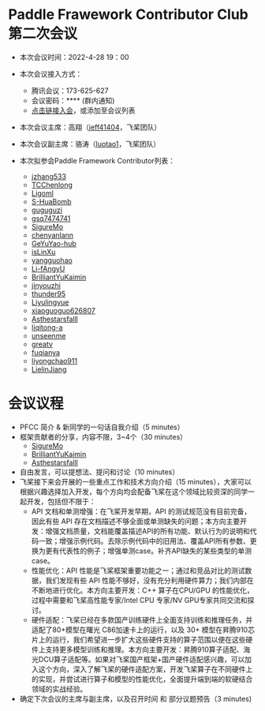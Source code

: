 # Paddle Frawework Contributor Club 第二次会议

- 本次会议时间：2022-4-28 19：00
- 本次会议接入方式： 
  - 腾讯会议：173-625-627
  - 会议密码：**** (群内通知)
  - [点击链接入会](https://meeting.tencent.com/dm/0H8LXZlYY37s)，或添加至会议列表


- 本次会议主席：高翔（[jeff41404](https://github.com/jeff41404)，飞桨团队）
- 本次会议副主席：骆涛（[luotao1](https://github.com/luotao1)，飞桨团队）

- 本次拟参会Paddle Framework Contributor列表：
    - [jzhang533](https://github.com/jzhang533)
    - [TCChenlong](https://github.com/TCChenlong)
    - [Ligoml](https://github.com/Ligoml)
    - [S-HuaBomb](https://github.com/S-HuaBomb)
    - [guguguzi](https://github.com/guguguzi)
    - [gsq7474741](https://github.com/gsq7474741)
    - [SigureMo](https://github.com/SigureMo)
    - [chenyanlann](https://github.com/chenyanlann)
    - [GeYuYao-hub](https://github.com/GeYuYao-hub)
    - [isLinXu](https://github.com/isLinXu)
    - [yangguohao](https://github.com/yangguohao)
    - [Li-fAngyU](https://github.com/Li-fAngyU)
    - [BrilliantYuKaimin](https://github.com/BrilliantYuKaimin)
    - [jinyouzhi](https://github.com/jinyouzhi)
    - [thunder95](https://github.com/thunder95)
    - [Liyulingyue](https://github.com/Liyulingyue)
    - [xiaoguoguo626807](https://github.com/xiaoguoguo626807)
    - [Asthestarsfalll](https://github.com/Asthestarsfalll)
    - [liqitong-a](https://github.com/liqitong-a)
    - [unseenme](https://github.com/unseenme)
    - [greatv](https://github.com/greatv)
    - [fuqianya](https://github.com/fuqianya)
    - [liyongchao911](https://github.com/liyongchao911)
    - [LielinJiang](https://github.com/LielinJiang)

# 会议议程

- PFCC 简介 & 新同学的一句话自我介绍（5 minutes）
- 框架贡献者的分享，内容不限，3~4个（30 minutes）
  - [SigureMo](https://github.com/SigureMo)
  - [BrilliantYuKaimin](https://github.com/BrilliantYuKaimin)
  - [Asthestarsfalll](https://github.com/Asthestarsfalll)
- 自由发言，可以提想法、提问和讨论（10 minutes）
- 飞桨接下来会开展的一些重点工作和技术方向介绍（15 minutes），大家可以根据兴趣选择加入开发，每个方向均会配备飞桨在这个领域比较资深的同学一起开发，包括但不限于：
    - API 文档和单测增强：在飞桨开发早期，API 的测试规范没有目前完备，因此有些 API 存在文档描述不够全面或单测缺失的问题；本方向主要开发：增强文档质量，文档能覆盖描述API的所有功能、默认行为的说明和代码一致；增强示例代码。去除示例代码中的旧用法、覆盖API所有参数、更换为更有代表性的例子；增强单测case。补齐API缺失的某些类型的单测case。
    - 性能优化：API 性能是飞桨框架重要功能之一；通过和竞品对比的测试数据，我们发现有些 API 性能不够好，没有充分利用硬件算力；我们内部在不断地进行优化。本方向主要开发：C++ 算子在CPU/GPU 的性能优化，过程中需要和飞桨高性能专家/Intel CPU 专家/NV GPU专家共同交流和探讨。
    - 硬件适配：飞桨已经在多款国产训练硬件上全面支持训练和推理任务，并适配了80+模型在曙光 C86加速卡上的运行，以及 30+ 模型在昇腾910芯片上的运行，我们希望进一步扩大这些硬件支持的算子范围以便在这些硬件上支持更多模型训练和推理。本方向主要开发：昇腾910算子适配、海光DCU算子适配等。如果对飞桨国产框架+国产硬件适配感兴趣，可以加入这个方向，深入了解飞桨的硬件适配方案，开发飞桨算子在不同硬件上的实现，并尝试进行算子和模型的性能优化，全面提升端到端的软硬结合领域的实战经验。
- 确定下次会议的主席与副主席，以及召开时间 和 部分议题预告（3 minutes)

